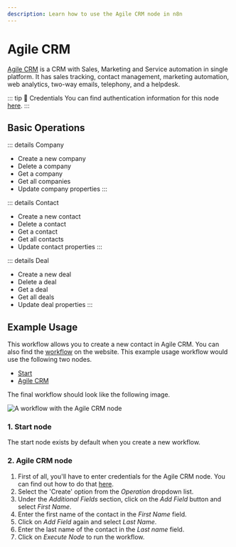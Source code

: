 ```yaml
---
description: Learn how to use the Agile CRM node in n8n
---
```


# Agile CRM

[Agile CRM](https://www.agilecrm.com/) is a CRM with Sales, Marketing and Service automation in single platform. It has sales tracking, contact management, marketing automation, web analytics, two-way emails, telephony, and a helpdesk.

::: tip 🔑 Credentials
You can find authentication information for this node [here](../../../credentials/AgileCRM/README.md).
:::

## Basic Operations

::: details Company
- Create a new company
- Delete a company
- Get a company
- Get all companies
- Update company properties
:::

::: details Contact
- Create a new contact
- Delete a contact
- Get a contact
- Get all contacts
- Update contact properties
:::

::: details Deal
- Create a new deal
- Delete a deal
- Get a deal
- Get all deals
- Update deal properties
:::


## Example Usage

This workflow allows you to create a new contact in Agile CRM. You can also find the [workflow](https://n8n.io/workflows/474) on the website. This example usage workflow would use the following two nodes.
- [Start](../../core-nodes/Start/README.md)
- [Agile CRM]()

The final workflow should look like the following image.

![A workflow with the Agile CRM node](./workflow.png)

### 1. Start node

The start node exists by default when you create a new workflow.

### 2. Agile CRM node

1. First of all, you'll have to enter credentials for the Agile CRM node. You can find out how to do that [here](../../../credentials/AgileCRM/README.md).
2. Select the 'Create' option from the *Operation* dropdown list.
3. Under the *Additional Fields* section, click on the *Add Field* button and select *First Name*.
5. Enter the first name of the contact in the *First Name* field.
6. Click on *Add Field* again and select *Last Name*.
7. Enter the last name of the contact in the *Last name* field.
8. Click on *Execute Node* to run the workflow.
